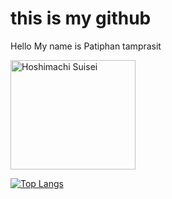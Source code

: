 # this is my github
Hello
My name is Patiphan tamprasit 

<a href="https://c.tenor.com/bCfpwMjfAi0AAAAC/cat-typing.gif">
  <img src="cat coding" alt="Hoshimachi Suisei" width="200" height="175">
</a>
<br>

[![Top Langs](https://github-readme-stats.vercel.app/api/top-langs/?username=paan1&layout=compact)](https://github.com/paan1/github-readme-stats)




